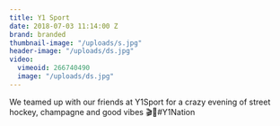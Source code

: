```yaml
---
title: Y1 Sport
date: 2018-07-03 11:14:00 Z
brand: branded
thumbnail-image: "/uploads/s.jpg"
header-image: "/uploads/ds.jpg"
video:
  vimeoid: 266740490
  image: "/uploads/ds.jpg"
---
```


We teamed up with our friends at Y1Sport for a crazy evening of street hockey, champagne and good vibes 🎬🏑#Y1Nation